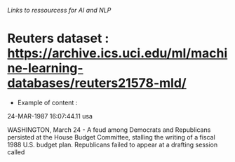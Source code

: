 *Links to ressourcess for AI and NLP*

# Reuters dataset : https://archive.ics.uci.edu/ml/machine-learning-databases/reuters21578-mld/

* Example of content :

<DATE>24-MAR-1987 16:07:44.11</DATE>
<PLACES><D>usa</D></PLACES>
<TITLE>FEUD PERSISTS AT U.S. HOUSE BUDGET COMMITTTEE</TITLE>
<DATELINE>    WASHINGTON, March 24 - </DATELINE>

<BODY>A feud among Democrats and
Republicans persisted at the House Budget Committee, stalling
the writing of a fiscal 1988 U.S. budget plan.
    Republicans failed to appear at a drafting session called
</BODY>

